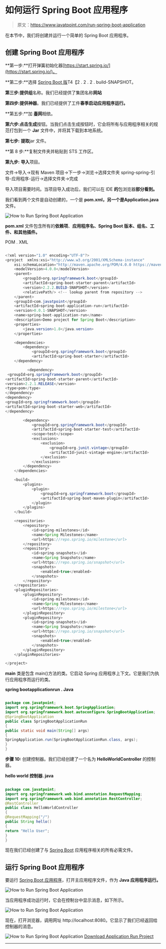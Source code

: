 # 如何运行 Spring Boot 应用程序

> 原文：<https://www.javatpoint.com/run-spring-boot-application>

在本节中，我们将创建并运行一个简单的 Spring Boot 应用程序。

## 创建 Spring Boot 应用程序

**第一步:**打开弹簧初始化器[https://start.spring.io/](https://start.spring.io/)。

**第二步:**选择 [Spring Boot 版](https://www.javatpoint.com/spring-boot-version)T4【2 . 2 . 2 . build-SNAPSHOT。

**第三步:**提供**组**名称。我们已经提供了集团名称**网站**

**第四步:**提供**神器**。我们已经提供了工件**春季启动应用程序运行。**

**第五步:**加 **[春](https://www.javatpoint.com/spring-tutorial)网**相依。

**第六步:**点击**生成**按钮。当我们点击生成按钮时，它会将所有与应用程序相关的规范打包到一个 **Jar** 文件中，并将其下载到本地系统。

**第七步:** **提取**jar 文件。

**第 8 步:**复制文件夹并粘贴到 STS 工作区。

**第九步:** **导入**项目。

文件->导入->现有 Maven 项目->下一步->浏览->选择文件夹 spring-spring-引导-应用程序-运行->选择文件夹->完成

导入项目需要时间。当项目导入成功后，我们可以在 IDE **的**包浏览器**部分看到。**

我们看到两个文件是自动创建的，一个是 **pom.xml，**另一个是**Application.java**文件。

![How to Run Spring Boot Application](../img/d34ea3b07a6786a8dacbf64611762122.png)

**pom.xml** 文件包含所有的**依赖项**、**应用程序名、Spring Boot 版本、组名、工件、**和其他**插件。**

POM . XML

```java

<?xml version="1.0" encoding="UTF-8"?>
<project  xmlns:xsi="http://www.w3.org/2001/XMLSchema-instance"
	xsi:schemaLocation="http://maven.apache.org/POM/4.0.0 https://maven.apache.org/xsd/maven-4.0.0.xsd">
	<modelVersion>4.0.0</modelVersion>
	<parent>
		<groupId>org.springframework.boot</groupId>
		<artifactId>spring-boot-starter-parent</artifactId>
		<version>2.2.2.BUILD-SNAPSHOT</version>
		<relativePath/> <!-- lookup parent from repository -->
	</parent>
	<groupId>com.javatpoint</groupId>
	<artifactId>spring-boot-application-run</artifactId>
	<version>0.0.1-SNAPSHOT</version>
	<name>spring-boot-application-run</name>
	<description>Demo project for Spring Boot</description>
	<properties>
		<java.version>1.8</java.version>
	</properties>

	<dependencies>
		<dependency>
			<groupId>org.springframework.boot</groupId>
			<artifactId>spring-boot-starter</artifactId>
	</dependency>

		  <dependency>
 <groupId>org.springframework.boot</groupId>
<artifactId>spring-boot-starter-parent</artifactId>
<version>2.2.1.RELEASE</version>
<type>pom</type>
</dependency>
<dependency>
<groupId>org.springframework.boot</groupId>
<artifactId>spring-boot-starter-web</artifactId>
</dependency>

		<dependency>
			<groupId>org.springframework.boot</groupId>
			<artifactId>spring-boot-starter-test</artifactId>
			<scope>test</scope>
			<exclusions>
				<exclusion>
					<groupId>org.junit.vintage</groupId>
					<artifactId>junit-vintage-engine</artifactId>
				</exclusion>
			</exclusions>
		</dependency>
	</dependencies>

	<build>
		<plugins>
			<plugin>
				<groupId>org.springframework.boot</groupId>
				<artifactId>spring-boot-maven-plugin</artifactId>
			</plugin>
		</plugins>
	</build>

	<repositories>
		<repository>
			<id>spring-milestones</id>
			<name>Spring Milestones</name>
			<url>https://repo.spring.io/milestone</url>
		</repository>
		<repository>
			<id>spring-snapshots</id>
			<name>Spring Snapshots</name>
			<url>https://repo.spring.io/snapshot</url>
			<snapshots>
				<enabled>true</enabled>
			</snapshots>
		</repository>
	</repositories>
	<pluginRepositories>
		<pluginRepository>
			<id>spring-milestones</id>
			<name>Spring Milestones</name>
			<url>https://repo.spring.io/milestone</url>
		</pluginRepository>
		<pluginRepository>
			<id>spring-snapshots</id>
			<name>Spring Snapshots</name>
			<url>https://repo.spring.io/snapshot</url>
			<snapshots>
				<enabled>true</enabled>
			</snapshots>
		</pluginRepository>
	</pluginRepositories>

</project>

```

**main** 类是包含 main()方法的类。它启动 Spring 应用程序上下文。它是我们为执行应用程序而运行的类。

**spring bootapplicationrun . Java**

```java

package com.javatpoint;
import org.springframework.boot.SpringApplication;
import org.springframework.boot.autoconfigure.SpringBootApplication;
@SpringBootApplication
public class SpringBootApplicationRun
{
public static void main(String[] args) 
{
SpringApplication.run(SpringBootApplicationRun.class, args);
}
}

```

**步骤 10:** 创建控制器。我们已经创建了一个名为 **HelloWorldController** 的控制器。

**hello world 控制器. java**

```java

package com.javatpoint;
import org.springframework.web.bind.annotation.RequestMapping;
import org.springframework.web.bind.annotation.RestController;
@RestController
public class HelloWorldController 
{
@RequestMapping("/")
public String hello() 
{
return "Hello User";
}
}

```

现在我们已经创建了与 [Spring Boot](https://www.javatpoint.com/spring-boot-tutorial) 应用程序相关的所有必需文件。

## 运行 Spring Boot 应用程序

要运行 [Spring Boot 应用程序](https://www.javatpoint.com/spring-boot-properties)，打开主应用程序文件，作为 **Java 应用程序运行。**

![How to Run Spring Boot Application](../img/b07ba75bb0f15c945a457c1bf5241d97.png)

当应用程序成功运行时，它会在控制台中显示消息，如下所示。

![How to Run Spring Boot Application](../img/930a66960449321d536bb070fabe791d.png)

现在，打开浏览器，调用网址 http://localhost:8080。它显示了我们已经返回给控制器的消息。

![How to Run Spring Boot Application](../img/0cca7a276a0e0293f6522d49f0f7be4d.png)
[Download Application Run Project](https://static.javatpoint.com/springboot/download/spring-boot-application-run.zip)

* * *
